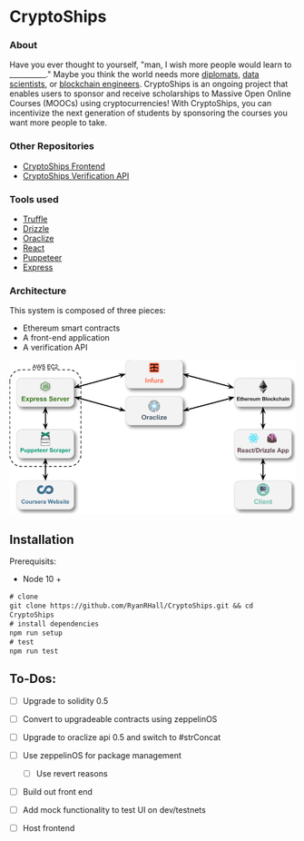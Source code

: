 # CryptoShips

### About

Have you ever thought to yourself, "man, I wish more people would learn to \_\_\_\_\_\_\_\_\_\_." Maybe you think the world needs more [diplomats], [data scientists], or [blockchain engineers]. CryptoShips is an ongoing project that enables users to sponsor and receive scholarships to Massive Open Online Courses (MOOCs) using cryptocurrencies! With CryptoShips, you can incentivize the next generation of students by sponsoring the courses you want more people to take.

### Other Repositories
* [CryptoShips Frontend][CryptoShips Frontend]
* [CryptoShips Verification API][CryptoShips API]


### Tools used
  * [Truffle]
  * [Drizzle]
  * [Oraclize]
  * [React]
  * [Puppeteer]
  * [Express]

### Architecture

This system is composed of three pieces:
  * Ethereum smart contracts
  * A front-end application
  * A verification API

![Architecture Diagram][architecture_diagram]

## Installation

Prerequisits:

  * Node 10 +

```
# clone
git clone https://github.com/RyanRHall/CryptoShips.git && cd CryptoShips
# install dependencies
npm run setup
# test
npm run test
```

## To-Dos:

* [ ] Upgrade to solidity 0.5
* [ ] Convert to upgradeable contracts using zeppelinOS
* [ ] Upgrade to oraclize api 0.5 and switch to #strConcat
* [ ] Use zeppelinOS for package management
  * [ ] Use revert reasons
* [ ] Build out front end
* [ ] Add mock functionality to test UI on dev/testnets
* [ ] Host frontend


<!-- Links -->

[architecture_diagram]: docs/architecture_diagram.png "Architecture Diagram"

[Truffle]: https://github.com/trufflesuite/truffle
[Drizzle]: https://github.com/trufflesuite/drizzle
[React]: https://github.com/facebook/react
[Puppeteer]: https://github.com/GoogleChrome/puppeteer
[Express]: https://github.com/expressjs/express
[Oraclize]: https://github.com/oraclize/ethereum-api

[diplomats]: https://www.coursera.org/learn/global-diplomacy
[data scientists]: https://www.coursera.org/learn/python-data-analysis
[blockchain engineers]: https://www.coursera.org/learn/blockchain-foundations-and-use-cases

[CryptoShips API]: https://github.com/RyanRHall/CryptoShipsVerifyAPI
[CryptoShips Frontend]: https://github.com/RyanRHall/CryptoShipsFrontend
